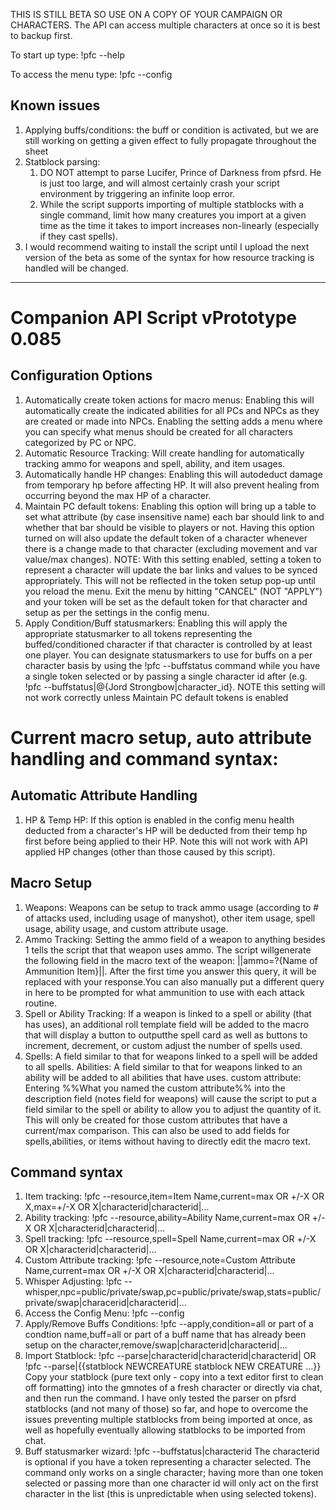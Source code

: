 THIS IS STILL BETA SO USE ON A COPY OF YOUR CAMPAIGN OR CHARACTERS. The API can access multiple characters at once so it is best to backup first.

To start up type:
!pfc --help

To access the menu type:
!pfc --config

Known issues
------------
1. Applying buffs/conditions: the buff or condition is activated, but we are still working on getting a given effect to fully propagate throughout the sheet
1. Statblock parsing: 
    1. DO NOT attempt to parse Lucifer, Prince of Darkness from pfsrd. He is just too large, and will almost certainly crash your script environment by triggering an infinite loop error.
    1. While the script supports importing of multiple statblocks with a single command, limit how many creatures you import at a given time as the time it takes to import increases non-linearly (especially if they cast spells).
1. I would recommend waiting to install the script until I upload the next version of the beta as some of the syntax for how resource tracking is handled will be changed.
____________

Companion API Script vPrototype 0.085
============
Configuration Options
------------
1. Automatically create token actions for macro menus: Enabling this will automatically create the indicated abilities for all PCs and NPCs as they are created or made into NPCs. Enabling the setting adds a menu where you can specify what menus should be created for all characters categorized by PC or NPC.
1. Automatic Resource Tracking: Will create handling for automatically tracking ammo for weapons and spell, ability, and item usages.
1. Automatically handle HP changes: Enabling this will autodeduct damage from temporary hp before affecting HP. It will also prevent healing from occurring beyond the max HP of a character.
1. Maintain PC default tokens: Enabling this option will bring up a table to set what attribute (by case insensitive name) each bar should link to and whether that bar should be visible to players or not. Having this option turned on will also update the default token of a character whenever there is a change made to that character (excluding movement and var value/max changes). NOTE: With this setting enabled, setting a token to represent a character will update the bar links and values to be synced appropriately. This will not be reflected in the token setup pop-up until you reload the menu. Exit the menu by hitting "CANCEL" (NOT "APPLY") and your token will be set as the default token for that character and setup as per the settings in the config menu.
1. Apply Condition/Buff statusmarkers: Enabling this will apply the appropriate statusmarker to all tokens representing the buffed/conditioned character if that character is controlled by at least one player. You can designate statusmarkers to use for buffs on a per character basis by using the !pfc --buffstatus command while you have a single token selected or by passing a single character id after (e.g. !pfc --buffstatus|@{Jord Strongbow|character_id}. NOTE this setting will not work correctly unless Maintain PC default tokens is enabled


Current macro setup, auto attribute handling and command syntax:
============
Automatic Attribute Handling
------------
1. HP & Temp HP: If this option is enabled in the config menu health deducted from a character's HP will be deducted from their temp hp first before being applied to their HP. Note this will not work with API applied HP changes (other than those caused by this script).

Macro Setup
------------
1. Weapons: Weapons can be setup to track ammo usage (according to # of attacks used, including usage of manyshot), other item usage, spell usage, ability usage, and custom attribute usage.
1. Ammo Tracking: Setting the ammo field of a weapon to anything besides 1 tells the script that that weapon uses ammo. The script willgenerate the following field in the macro text of the weapon: ||ammo=?{Name of Ammunition Item}||. After the first time you answer this query, it will be replaced with your response.You can also manually put a different query in here to be prompted for what ammunition to use with each attack routine.
1. Spell or Ability Tracking: If a weapon is linked to a spell or ability (that has uses), an additional roll template field will be added to the macro that will display a button to outputthe spell card as well as buttons to increment, decrement, or custom adjust the number of spells used.
1. Spells: A field similar to that for weapons linked to a spell will be added to all spells.
Abilities: A field similar to that for weapons linked to an ability will be added to all abilities that have uses.
custom attribute: Entering %%What you named the custom attribute%% into the description field (notes field for weapons) will cause the script to put a field similar to the spell or ability to allow you to adjust the quantity of it. This will only be created for those custom attributes that have a current/max comparison. This can also be used to add fields for spells,abilities, or items without having to directly edit the macro text.

Command syntax
------------
1. Item tracking: !pfc --resource,item=Item Name,current=max OR +/-X OR X,max=+/-X OR X|characterid|characterid|...
1. Ability tracking: !pfc --resource,ability=Ability Name,current=max OR +/-X OR X|characterid|characterid|...
1. Spell tracking: !pfc --resource,spell=Spell Name,current=max OR +/-X OR X|characterid|characterid|...
1. Custom Attribute tracking: !pfc --resource,note=Custom Attribute Name,current=max OR +/-X OR X|characterid|characterid|...
1. Whisper Adjusting: !pfc --whisper,npc=public/private/swap,pc=public/private/swap,stats=public/private/swap|characerid|characterid|...
1. Access the Config Menu: !pfc --config
1. Apply/Remove Buffs Conditions: !pfc --apply,condition=all or part of a condtion name,buff=all or part of a buff name that has already been setup on the character,remove/swap|characterid|characterid|...
1. Import Statblock: !pfc --parse|characterid|characterid|characterid| OR !pfc --parse|{{statblock NEWCREATURE statblock NEW CREATURE ...}}
Copy your statblock (pure text only - copy into a text editor first to clean off formatting) into the gmnotes of a fresh character or directly via chat, and then run the command. I have only tested the parser on pfsrd statblocks (and not many of those) so far, and hope to overcome the issues preventing multiple statblocks from being imported at once, as well as hopefully eventually allowing statblocks to be imported from chat.
1. Buff statusmarker wizard: !pfc --buffstatus|characterid
The characterid is optional if you have a token representing a character selected. The command only works on a single character; having more than one token selected or passing more than one character id will only act on the first character in the list (this is unpredictable when using selected tokens).


